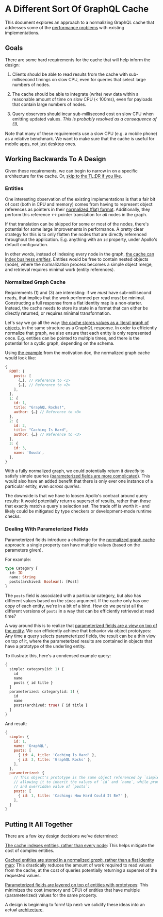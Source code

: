# A Different Sort Of GraphQL Cache

This document explores an approach to a normalizing GraphQL cache that addresses some of the [performance problems](./Motivation.md) with existing implementations.


## Goals

There are some hard requirements for the cache that will help inform the design:

1. Clients should be able to read results from the cache with sub-millisecond timings on slow CPU, even for queries that select large numbers of nodes.

2. The cache should be able to integrate (write) new data within a reasonable amount of time on slow CPU (< 100ms), even for payloads that contain large numbers of nodes.

3. Query observers should incur sub-millisecond cost on slow CPU when emitting updated values.  _This is probably resolved as a consequence of (1)._

Note that many of these requirements use a slow CPU (e.g. a mobile phone) as a relative benchmark.  We want to make sure that the cache is useful for mobile apps, not just desktop ones.


## Working Backwards To A Design

Given these requirements, we can begin to narrow in on a specific architecture for the cache.  Or, [skip to the TL;DR if you like](#putting-it-all-together).


### Entities

One interesting observation of the existing implementations is that a fair bit of cost (both in CPU and memory) comes from having to represent object references as pointers in their [normalized (flat) format](./Motivation.md#flattening--normalization).  Additionally, they perform this reference <-> pointer translation for _all_ nodes in the graph.

If that translation can be skipped for some or most of the nodes, there's potential for some large improvements in performance.  A pretty clear strategy for this is to only flatten the nodes that are directly referenced throughout the application.  E.g. anything with an `id` property, under Apollo's default configuration.

In other words, instead of indexing every node in the graph, <u>the cache can index business _entities_</u>.  Entities would be free to contain nested objects (node), where the normalization process becomes a simple object merge, and retrieval requires minimal work (entity references).


### Normalized Graph Cache

Requirements (1) and (3) are interesting: if we _must_ have sub-millisecond reads, that implies that the work performed per read _must_ be minimal.  Constructing a full response from a flat identity map is a non-starter.  Instead, the cache needs to store its state in a format that can either be directly returned, or requires minimal transformation.

Let's say we go all the way: <u>the cache stores values as a literal graph of objects</u>, in the same structure as a GraphQL response.  In order to efficiently normalize that graph, we also ensure that each entity is only represented once.  E.g. entities can be pointed to multiple times, and there is the potential for a cyclic graph, depending on the schema.

Using [the example](./Motivation.md#flattening--normalization) from the motivation doc, the normalized graph cache would look like:

```js
{
  ROOT: {
    posts: [
      {…}, // Reference to <1>
      {…}, // Reference to <2>
    ],
  },
  1: {
    id: 1,
    title: "GraphQL Rocks!",
    author: {…} // Reference to <3>
  },
  2: {
    id: 2,
    title: "Caching Is Hard",
    author: {…} // Reference to <3>
  },
  3: {
    id: 3,
    name: 'Gouda',
  },
}
```

With a fully normalized graph, we could potentially return it _directly_ to satisfy simple queries ([parameterized fields are more complicated](#dealing-with-parameterized-fields)).  This would also have an added benefit that there is only ever one instance of a particular entity, even _across queries_.

The downside is that we have to loosen Apollo's contract around query results: It would potentially return a superset of results, rather than those that exactly match a query's selection set.  The trade off is worth it - and likely could be mitigated by type checkers or development-mode runtime checks.


### Dealing With Parameterized Fields

Parameterized fields introduce a challenge for the [normalized graph cache](#cyclic-graph-cache) approach: a single property can have multiple values (based on the parameters given).

For example:

```graphql
type Category {
  id: ID
  name: String
  posts(archived: Boolean): [Post]
}
```

The `posts` field is associated with a particular category, but also has different values based on the `since` argument.  If the cache only has one copy of each entity, we're in a bit of a bind.  How do we persist all the different versions of `posts` in a way that can be efficiently retrieved at read time?

A way around this is to realize that <u>parameterized fields are a view on top of the entity</u>.  We can efficiently achieve that behavior via object prototypes: Any time a query selects parameterized fields, the result can be a thin view on top of it, where the parameterized results are contained in objects that have a prototype of the underling entity.

To illustrate this, here's a condensed example query:

```graphql
{
  simple: category(id: 1) {
    id
    name
    posts { id title }
  }
  parameterized: category(id: 1) {
    id
    name
    posts(archived: true) { id title }
  }
}
```

And result:

```js
{
  simple: {
    id: 1,
    name: 'GraphQL',
    posts: [
      { id: 4, title: 'Caching Is Hard' },
      { id: 3, title: 'GraphQL Rocks' },
    ],
  },
  parameterized: {
    // This object's prototype is the same object referenced by `simple`,
    // allowing it to inherit the values of `id` and `name`, while providing
    // and overridden value of `posts`:
    posts: [
      { id: 1, title: 'Caching: How Hard Could It Be?' },
    ],
  }
}
```


## Putting It All Together

There are a few key design decisions we've determined:

[The cache indexes entities, rather than every node](#entities): This helps mitigate the cost of complex entities.

[Cached entities are stored in a normalized _graph_, rather than a flat identity map](#normalized-graph-cache): This drastically reduces the amount of work required to read values from the cache, at the cost of queries potentially returning a superset of the requested values.

[Parameterized fields are layered on top of entities with prototypes](#dealing-with-parameterized-fields): This minimizes the cost (memory and CPU) of entities that have multiple (parameterized) values for the same property.

A design is beginning to form!  Up next: we solidify these ideas into an actual [architecture](./Architecture.md).
